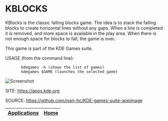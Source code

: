 # KBLOCKS

 KBlocks is the classic falling blocks game. The idea is to stack the falling  blocks to create horizontal lines without any gaps. When a line is completed  it is removed, and more space is available in the play area. When there is  not enough space for blocks to fall, the game is over.
 
 This game is part of the KDE Games suite.
 
 USAGE (from the command line):
 
           kdegames -h (shows the list of games)
           kdegames $GAME (launches the selected game)
           
 ![Screenshot](https://cdn.kde.org/screenshots/kblocks/kblocks.png)
 
 SITE: https://apps.kde.org

 SOURCE: https://github.com/ivan-hc/KDE-games-suite-appimage

 | [Applications](https://portable-linux-apps.github.io/apps.html) | [Home](https://portable-linux-apps.github.io)
 | --- | --- |

